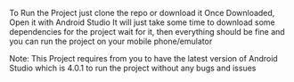 To Run the Project just clone the repo or download it
Once Downloaded, Open it with Android Studio
It will just take some time to download some dependencies for the project
wait for it, then everything should be fine and you can run the project on your mobile phone/emulator


Note: This Project requires from you to have the latest version of Android Studio which is 4.0.1 to run the project without any bugs and issues

